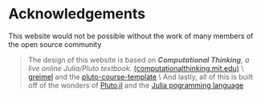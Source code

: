 # Acknowledgements

This website would not be possible without the work of many members of the open source community

>The design of this website is based on _**Computational Thinking**, a live online Julia/Pluto textbook._ [(computationalthinking.mit.edu)](https://computationalthinking.mit.edu)
\\ 
>[greimel](https://github.com/greimel) and the [pluto-course-template](https://github.com/greimel/pluto-course-template)
\\ 
>And lastly, all of this is built off of the wonders of <a href="https://plutojl.org/" target="_blank">Pluto.jl</a> and the <a href="https://julialang.org/" target="_blank">Julia pogramming language
